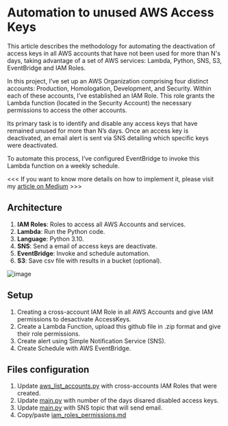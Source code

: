 # Automation to unused AWS Access Keys

This article describes the methodology for automating the deactivation of access keys in all AWS accounts that have not been used for more than N's days, taking advantage of a set of AWS services: Lambda, Python, SNS, S3, EventBridge and IAM Roles.

In this project, I’ve set up an AWS Organization comprising four distinct accounts: Production, Homologation, Development, and Security. Within each of these accounts, I’ve established an IAM Role. This role grants the Lambda function (located in the Security Account) the necessary permissions to access the other accounts.

Its primary task is to identify and disable any access keys that have remained unused for more than N’s days. Once an access key is deactivated, an email alert is sent via SNS detailing which specific keys were deactivated.

To automate this process, I’ve configured EventBridge to invoke this Lambda function on a weekly schedule.

<<< If you want to know more details on how to implement it, please visit my [article on Medium](https://rcedros.medium.com/automation-and-management-unused-aws-access-keys-50d9dadf8e2b) >>> 

## Architecture
1. **IAM Roles**: Roles to access all AWS Accounts and services.
2. **Lambda**: Run the Python code.
3. **Language**: Python 3.10.
4. **SNS**: Send a email of access keys are deactivate.
5. **EventBridge**: Invoke and schedule automation.
6. **S3**: Save csv file with results in a bucket (optional).

![image](https://user-images.githubusercontent.com/12600917/278735475-79f48b9c-3465-4804-a398-7c36e75a8a20.png)

## Setup
1. Creating a cross-account IAM Role in all AWS Accounts and give IAM permissions to desactivate AccessKeys.
3. Create a Lambda Function, upload this github file in .zip format and give their role permissions.
4. Create alert using Simple Notification Service (SNS).
5. Create Schedule with AWS EventBridge.

## Files configuration
1. Update [aws_list_accounts.py](https://github.com/rcedros/automation-to-unused-aws-access-keys/blob/main/aws_list_accounts.py) with cross-accounts IAM Roles that were created.
2. Update [main.py](https://github.com/rcedros/automation-to-unused-aws-access-keys/blob/main/main.py) with number of the days disared disabled access keys.
3. Update [main.py](https://github.com/rcedros/automation-to-unused-aws-access-keys/blob/main/main.py) with SNS topic that will send email.
4. Copy/paste [iam_roles_permissions.md](https://github.com/rcedros/automation-to-unused-aws-access-keys/blob/main/iam_roles_permissions.md)

